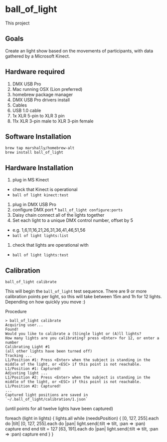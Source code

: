 ball_of_light
=============

This project 

Goals
-----

Create an light show based on the movements of participants, with data gathered by a Microsoft Kinect.

Hardware required
-----------------
1. DMX USB Pro
1. Mac running OSX (Lion preferred)
  1. homebrew package manager
  1. DMX USB Pro drivers install
1. Cables
  1. USB 1.0 cable
  1. 1x XLR 5-pin to XLR 3 pin
  2. 11x XLR 3-pin male to XLR 3-pin female
  
Software Installation
---------------------
````
brew tap marshally/homebrew-alt
brew install ball_of_light
````

Hardware Installation
---------------------
1. plug in MS Kinect
  * check that Kinect is operational
  * `ball of light kinect:test`
1. plug in DMX USB Pro
  1. configure DMX port
    * `ball_of_light configure:ports`
1. Daisy chain connect all of the lights together
1. Set each light to a unique DMX control number, offset by 5
  * e.g. 1,6,11,16,21,26,31,36,41,46,51,56
  * `ball of light lights:list`
1. check that lights are operational with
  * `ball of light lights:test`


Calibration
-----------

````
ball_of_light calibrate
````

This will begin the `ball_of_light` test sequence. There are 9 or more calibration points per light, so this will take between 15m and 1h for 12 lights. Depending on how quickly you move :)

Procedure

````
> ball_of_light calibrate
Acquiring user...
Found!
Would you like to calibrate a (S)ingle light or (A)ll lights?
How many lights are you calibrating? press <Enter> for 12, or enter a number
Calibrating Light #1
(all other lights have been turned off)
Tracking ...
L1/Position #1: Press <Enter> when the subject is standing in the middle of the light, or <ESC> if this point is not reachable.
L1/Position #1: Captured!
Adjusting light ...
L1/Position #2: Press <Enter> when the subject is standing in the middle of the light, or <ESC> if this point is not reachable.
L1/Position #2: Captured!
...
Captured light positions are saved in `~/.ball_of_light/calibration/1.json`
````

(until points for all twelve lights have been captured)

foreach (light in lights)
{
  lights.all
  while (needsPosition)
  {
    [0, 127, 255].each do |tilt|
      [0, 127, 255].each do |pan|
        light.send(:tilt => tilt, :pan => :pan)
        capture
      end
    end
    tilt = 127
    [63, 191].each do |pan|
      light.send(:tilt => tilt, :pan => :pan)
      capture
    end
  }
}